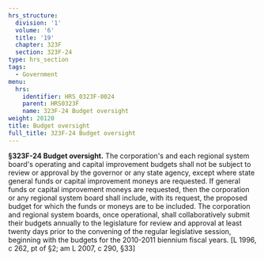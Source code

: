 ```yaml
---
hrs_structure:
  division: '1'
  volume: '6'
  title: '19'
  chapter: 323F
  section: 323F-24
type: hrs_section
tags:
  - Government
menu:
  hrs:
    identifier: HRS_0323F-0024
    parent: HRS0323F
    name: 323F-24 Budget oversight
weight: 20120
title: Budget oversight
full_title: 323F-24 Budget oversight
---
```

**§323F-24 Budget oversight.** The corporation's and each regional system board's operating and capital improvement budgets shall not be subject to review or approval by the governor or any state agency, except where state general funds or capital improvement moneys are requested. If general funds or capital improvement moneys are requested, then the corporation or any regional system board shall include, with its request, the proposed budget for which the funds or moneys are to be included. The corporation and regional system boards, once operational, shall collaboratively submit their budgets annually to the legislature for review and approval at least twenty days prior to the convening of the regular legislative session, beginning with the budgets for the 2010-2011 biennium fiscal years. [L 1996, c 262, pt of §2; am L 2007, c 290, §33]